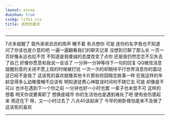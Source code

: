 ```yaml
---
layout: essay
duoshuo: true
cssbg: life1.css
title: 该死的喜欢
---
```


----------

7点多就醒了
窗外淅淅沥沥的雨声
睡不着
有点想你
可是
连你的名字我也不知道
问了你该也是介意的吧
一遍一遍翻看我们的聊天记录
没想到已聊了那么长
一页一页好像永远也拉不完
不知道是我傻诚的态度改变了点你
还是我仍然恋恋不忘失去了自己
好像你愿意和我说一会话了
一分钟一分钟等待下一句的回复
QQ微信消息提醒刻意的关闭不愿上班的时候被打扰
一次一次的却期待平行世界消息你的震动
这已经不是我了
这该死的喜欢就像其他卡片那些校园暗恋故事一样
在我这样的年龄显得多么幼稚傻帽不应该有
明知道徒费心神耽误时间何不随它去
可是
却像是不可以
也许在遇到下一个你之前
一分钟也好一小时也罢
一辈子也未尝不可
这样的想着
明天你说要离职了
想换座城市
你的生活怕也是遇到难处了吧
便有些伤感起来
雨还在下
呀，又一小时过去了
八点40该起床了
今早的俯卧撑怕是来不及做了
这该死的喜欢

---------

